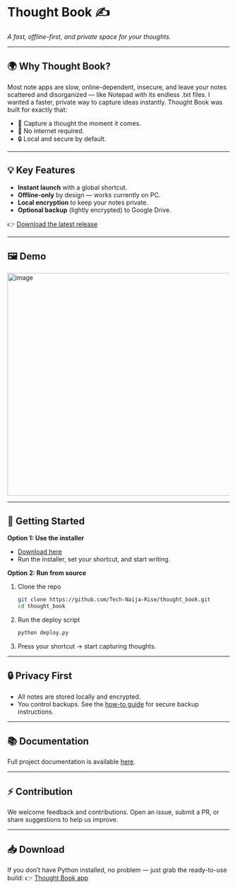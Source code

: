 
# Thought Book ✍️  
_A fast, offline-first, and private space for your thoughts._  

---

## 🌍 Why Thought Book?  
Most note apps are slow, online-dependent, insecure, and leave your notes scattered and disorganized — like Notepad with its endless .txt files. I wanted a faster, private way to capture ideas instantly. Thought Book was built for exactly that:  

- 📝 Capture a thought the moment it comes.  
- 🚫 No internet required.  
- 🔒 Local and secure by default.

---

## 💡 Key Features  
- **Instant launch** with a global shortcut.  
- **Offline-only** by design — works currently on PC.  
- **Local encryption** to keep your notes private.  
- **Optional backup** (lightly encrypted) to Google Drive.  

👉 [Download the latest release](https://github.com/Tech-Naija-Rise/thought_book/releases/latest)  

---

## 🖼️ Demo  
<img width="960" height="504" alt="image" src="https://github.com/user-attachments/assets/3c64e763-3c1b-45d4-b6dc-25f9b418decc" />


---

## 🚀 Getting Started  
**Option 1: Use the installer**  
- [Download here](https://github.com/Tech-Naija-Rise/thought_book/releases/latest)  
- Run the installer, set your shortcut, and start writing.  

**Option 2: Run from source**  
1. Clone the repo  
   ```bash
   git clone https://github.com/Tech-Naija-Rise/thought_book.git
   cd thought_book
    ```

2. Run the deploy script

   ```bash
   python deploy.py
   ```
3. Press your shortcut → start capturing thoughts.

---

## 🔒 Privacy First

* All notes are stored locally and encrypted.
* You control backups. See the [how-to guide](./docs/how_to.md) for secure backup instructions.

---

## 📚 Documentation

Full project documentation is available [here](./docs/README.md).

---

## ⚡ Contribution

We welcome feedback and contributions. Open an issue, submit a PR, or share suggestions to help us improve.

---

## 📥 Download

If you don’t have Python installed, no problem — just grab the ready-to-use build:
👉 [Thought Book app](https://github.com/Tech-Naija-Rise/thought_book/releases/latest)
